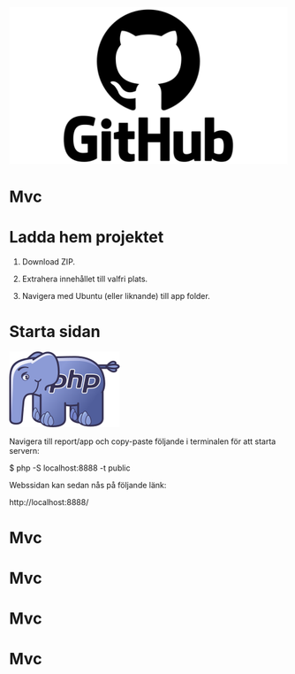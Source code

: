 ![](app/public/img/GitHub-logo.png) 
# Mvc 

# Ladda hem projektet

1. Download ZIP.

2. Extrahera innehållet till valfri plats.

3. Navigera med Ubuntu (eller liknande) till app folder.

# Starta sidan
![](app/public/img/php.png)

Navigera till report/app och copy-paste följande i terminalen för att starta servern:

$ php -S localhost:8888 -t public

Webssidan kan sedan nås på följande länk:

http://localhost:8888/
# Mvc
# Mvc
# Mvc
# Mvc
